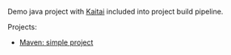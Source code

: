 Demo java project with [Kaitai](http://kaitai.io/) included into project build pipeline.

Projects:
* [Maven: simple project](/maven-simple)

